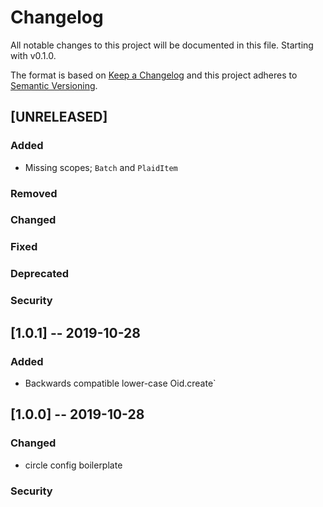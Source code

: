 # Changelog

All notable changes to this project will be documented in this file. Starting with v0.1.0.

The format is based on [Keep a Changelog](http://keepachangelog.com/en/1.0.0/)
and this project adheres to [Semantic Versioning](http://semver.org/spec/v2.0.0.html).

## [UNRELEASED]

### Added
  * Missing scopes; `Batch` and `PlaidItem`
### Removed
### Changed
### Fixed
### Deprecated
### Security


## [1.0.1] -- 2019-10-28

### Added
  * Backwards compatible lower-case Oid.create`

## [1.0.0] -- 2019-10-28

### Changed
  * circle config boilerplate
### Security
